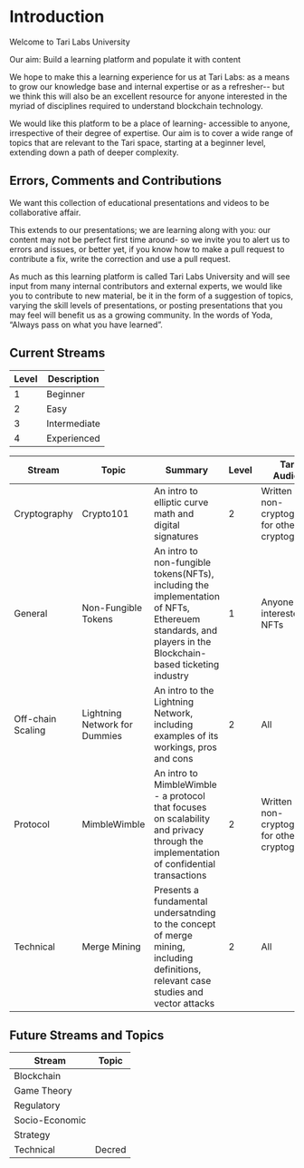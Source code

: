 # Introduction 

Welcome to Tari Labs University

Our aim: Build a learning platform and populate it with content

We hope to make this a learning experience for us at Tari Labs: as a means to grow our knowledge base and internal expertise or as a refresher-- but we think this will also be an excellent resource for anyone interested in the myriad of disciplines required to understand blockchain technology.  

We would like this platform to be a place of learning- accessible to anyone, irrespective of their degree of expertise. Our aim is to cover a wide range of topics that are relevant to the Tari space, starting at a beginner level, extending down a path of deeper complexity. 

## Errors, Comments and Contributions 

We want this collection of educational presentations and videos to be collaborative affair.

This extends to our presentations; we are learning along with you: our content may not be perfect first time around- so we invite you to alert us to errors and issues, or better yet, if you know how to make a pull request to contribute a fix, write the correction and use a pull request.
 
As much as this learning platform is called Tari Labs University and will see input from many internal contributors and external experts, we would like you to contribute to new material, be it in the form of a suggestion of topics, varying the skill levels of presentations, or posting presentations that you may feel will benefit us as a growing community. In the words of Yoda, “Always pass on what you have learned”.  

## Current Streams 

Level | Description 
---- | ----
1 | Beginner 
2 | Easy 
3 | Intermediate
4 | Experienced 


Stream | Topic | Summary | Level | Target Audience | Format 
----|----|----|----|----|----
Cryptography | Crypto101 | An intro to elliptic curve math and digital signatures | 2 | Written by a non-cryptographer for other non-cryptographers | [Presentation](https://gitpitch.com/tari-labs/tari-university/master?p=crypto-1#/) 
General | Non-Fungible Tokens | An intro to non-fungible tokens(NFTs), including the implementation of NFTs, Ethereuem standards, and players in the Blockchain-based ticketing industry | 1 | Anyone interested in NFTs | [Presentation](https://gitpitch.com/tari-labs/tari-university/master?p=nft-landscape-1#/) 
Off-chain Scaling | Lightning Network for Dummies | An intro to the Lightning Network, including examples of its workings, pros and cons | 2 | All | [Presentation](https://gitpitch.com/tari-labs/tari-university/master?p=LightningNetworkForDummies#/)
Protocol | MimbleWimble | An intro to MimbleWimble - a protocol that focuses on scalability and privacy through the implementation of confidential transactions | 2 | Written by a non-cryptographer for other non-cryptographers | [Presentation](https://gitpitch.com/tari-labs/tari-university/master?p=mimblewimble-1#/) 
Technical | Merge Mining  | Presents a fundamental undersatnding to the concept of merge mining, including definitions, relevant case studies and vector attacks | 2 | All | [Report](https://github.com/tari-labs/tari-university/blob/master/merged-mining/merged-mining-scene/MergedMiningIntroduction.md) 
 

## Future Streams and Topics 

Stream | Topic | 
----|----|
Blockchain | |
Game Theory | |
Regulatory | |
Socio-Economic | |
Strategy | |
Technical | Decred | 
